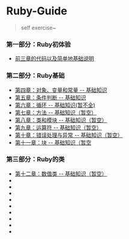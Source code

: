 # Ruby-Guide

> self exercise~

### 第一部分：Ruby初体验
- [前三章的代码以及简单地基础说明](./Ruby_Part_One "前三章的代码以及简单地基础说明")

### 第二部分：Ruby基础
- [第四章：对象、变量和常量 -- 基础知识](./Ruby_Part_Two_Ruby_basic/chapter4_object_variable_constant/4_basicKnowledge.md "第四章基础知识")
- [第五章：条件判断 -- 基础知识](./Ruby_Part_Two_Ruby_basic/chapter5_condition_judgment/5_basicKnowledge.md "第五章基础知识")
- [第六章：循环 -- 基础知识(暂不全)](./Ruby_Part_Two_Ruby_basic/chapter6_cycle/6_basicKnowledge.md "第六章基础知识")
- [第七章：方法 -- 基础知识（暂空）]()
- [第八章：类和模块 -- 基础知识（暂空）]()
- [第九章：运算符 -- 基础知识（暂空）]()
- [第十章：错误处理与异常 -- 基础知识（暂空）]()
- [第十一章：块 -- 基础知识（暂空]()

### 第三部分：Ruby的类
- [第十二章：数值类 -- 基础知识（暂空）]()
- []()
- []()
- []()
- []()
- []()
- []()
- []()
- []()
- []()

